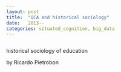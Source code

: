 ```yaml
---
layout: post
title:  "QCA and historical sociology"
date:   2013--
categories: situated_cognition, big_data
---
```


![]()

<title>{{ page.title }}</title>


historical sociology of education

by Ricardo Pietrobon

